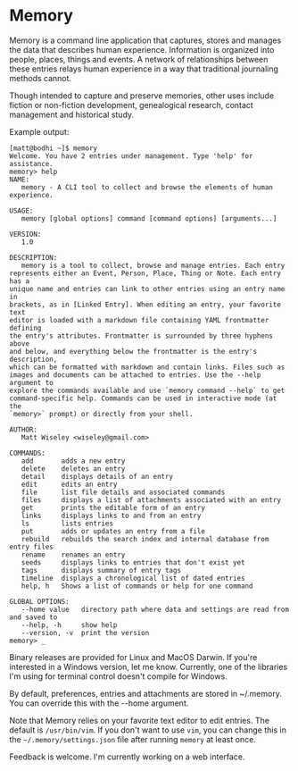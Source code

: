 # Memory

Memory is a command line application that captures, stores and manages the data
that describes human experience. Information is organized into people, places,
things and events. A network of relationships between these entries relays human
experience in a way that traditional journaling methods cannot.

Though intended to capture and preserve memories, other uses include fiction 
or non-fiction development, genealogical research, contact management and 
historical study.

Example output:

```
[matt@bodhi ~]$ memory
Welcome. You have 2 entries under management. Type 'help' for assistance.
memory> help
NAME:
   memory - A CLI tool to collect and browse the elements of human experience.

USAGE:
   memory [global options] command [command options] [arguments...]

VERSION:
   1.0

DESCRIPTION:
   memory is a tool to collect, browse and manage entries. Each entry
represents either an Event, Person, Place, Thing or Note. Each entry has a
unique name and entries can link to other entries using an entry name in
brackets, as in [Linked Entry]. When editing an entry, your favorite text
editor is loaded with a markdown file containing YAML frontmatter defining
the entry's attributes. Frontmatter is surrounded by three hyphens above
and below, and everything below the frontmatter is the entry's description,
which can be formatted with markdown and contain links. Files such as
images and documents can be attached to entries. Use the --help argument to
explore the commands available and use `memory command --help` to get
command-specific help. Commands can be used in interactive mode (at the
`memory>` prompt) or directly from your shell.

AUTHOR:
   Matt Wiseley <wiseley@gmail.com>

COMMANDS:
   add       adds a new entry
   delete    deletes an entry
   detail    displays details of an entry
   edit      edits an entry
   file      list file details and associated commands
   files     displays a list of attachments associated with an entry
   get       prints the editable form of an entry
   links     displays links to and from an entry
   ls        lists entries
   put       adds or updates an entry from a file
   rebuild   rebuilds the search index and internal database from entry files
   rename    renames an entry
   seeds     displays links to entries that don't exist yet
   tags      displays summary of entry tags
   timeline  displays a chronological list of dated entries
   help, h   Shows a list of commands or help for one command

GLOBAL OPTIONS:
   --home value   directory path where data and settings are read from and saved to
   --help, -h     show help
   --version, -v  print the version
memory> _
```

Binary releases are provided for Linux and MacOS Darwin. If you're interested 
in a Windows version, let me know. Currently, one of the libraries I'm using 
for terminal control doesn't compile for Windows.

By default, preferences, entries and attachments are stored in ~/.memory. You 
can override this with the --home argument.

Note that Memory relies on your favorite text editor to edit entries. The default 
is `/usr/bin/vim`. If you don't want to use `vim`, you can change this in the 
`~/.memory/settings.json` file after running `memory` at least once.

Feedback is welcome. I'm currently working on a web interface.
